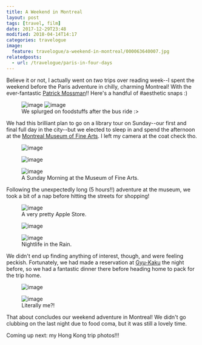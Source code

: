 ```yaml
---
title: A Weekend in Montreal
layout: post
tags: [travel, film]
date: 2017-12-29T23:48
modified: 2018-04-14T14:17
categories: travelogue
image:
  feature: travelogue/a-weekend-in-montreal/000063640007.jpg
relatedposts:
  - url: /travelogue/paris-in-four-days
---
```


Believe it or not, I actually went on _two_ trips over reading week--I spent the weekend before the Paris adventure in chilly, charming Montreal! With the ever-fantastic [Patrick Mossman](https://www.facebook.com/patrick.mossman)!! Here's a handful of #aesthetic snaps :)

<figure class="half">
	<img src="/images/travelogue/a-weekend-in-montreal/000063640001.jpg" alt="image">
	<img src="/images/travelogue/a-weekend-in-montreal/000063640002.jpg" alt="image">
	<figcaption>We splurged on foodstuffs after the bus ride :></figcaption>
</figure>

We had this brilliant plan to go on a library tour on Sunday--our first and final full day in the city--but we elected to sleep in and spend the afternoon at the [Montreal Museum of Fine Arts](https://www.mbam.qc.ca/en/). I left my camera at the coat check tho.

<figure>
  <img src="/images/travelogue/a-weekend-in-montreal/000063640003.jpg" alt="image">
</figure>

<figure>
  <img src="/images/travelogue/a-weekend-in-montreal/000063640004.jpg" alt="image">
</figure>

<figure>
  <img src="/images/travelogue/a-weekend-in-montreal/000063640006.jpg" alt="image">
  <figcaption>A Sunday Morning at the Museum of Fine Arts.</figcaption>
</figure>

Following the unexpectedly long (5 hours!!) adventure at the museum, we took a bit of a nap before hitting the streets for shopping!

<figure>
  <img src="/images/travelogue/a-weekend-in-montreal/000063640010.jpg" alt="image">
  <figcaption>A very pretty Apple Store.</figcaption>
</figure>

<figure>
  <img src="/images/travelogue/a-weekend-in-montreal/000063640009.jpg" alt="image">
</figure>

<figure>
  <img src="/images/travelogue/a-weekend-in-montreal/000063640012.jpg" alt="image">
  <figcaption>Nightlife in the Rain.</figcaption>
</figure>

We didn't end up finding anything of interest, though, and were feeling peckish. Fortunately, we had made a reservation at [Gyu-Kaku](http://www.gyu-kaku.com/montreal/) the night before, so we had a fantastic dinner there before heading home to pack for the trip home.

<figure>
  <img src="/images/travelogue/a-weekend-in-montreal/000063640013.jpg" alt="image">
</figure>

<figure>
  <img src="/images/travelogue/a-weekend-in-montreal/000063640015.jpg" alt="image">
  <figcaption>Literally me?!</figcaption>
</figure>

That about concludes our weekend adventure in Montreal! We didn't go clubbing on the last night due to food coma, but it was still a lovely time.

Coming up next: my Hong Kong trip photos!!!
